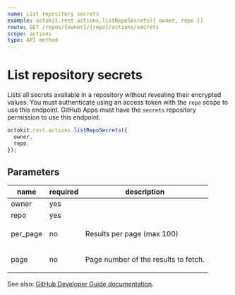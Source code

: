 ```yaml
---
name: List repository secrets
example: octokit.rest.actions.listRepoSecrets({ owner, repo })
route: GET /repos/{owner}/{repo}/actions/secrets
scope: actions
type: API method
---
```


# List repository secrets

Lists all secrets available in a repository without revealing their encrypted values. You must authenticate using an access token with the `repo` scope to use this endpoint. GitHub Apps must have the `secrets` repository permission to use this endpoint.

```js
octokit.rest.actions.listRepoSecrets({
  owner,
  repo,
});
```

## Parameters

<table>
  <thead>
    <tr>
      <th>name</th>
      <th>required</th>
      <th>description</th>
    </tr>
  </thead>
  <tbody>
    <tr><td>owner</td><td>yes</td><td>

</td></tr>
<tr><td>repo</td><td>yes</td><td>

</td></tr>
<tr><td>per_page</td><td>no</td><td>

Results per page (max 100)

</td></tr>
<tr><td>page</td><td>no</td><td>

Page number of the results to fetch.

</td></tr>
  </tbody>
</table>

See also: [GitHub Developer Guide documentation](https://docs.github.com/rest/reference/actions#list-repository-secrets).
